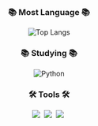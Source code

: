 <!-- Most Language -->
<h3 align="center">📚 Most Language 📚</h3>
<p align="center">
  <img src="https://github-readme-stats.vercel.app/api/top-langs/?username=Chang558&layout=donut" alt="Top Langs">
</p>

<h3 align="center">📚 Studying 📚</h3>
<div align="center">
  <img alt="Python" src ="https://img.shields.io/badge/Python-3776AB.svg?&style=flat-square&logo=Python&logoColor=white"/>
</div>

<h3 align="center">🛠 Tools 🛠</h3>
<div align="center">
  <img src="https://img.shields.io/badge/git-F05033.svg?style=for-the-badge&logo=git&logoColor=white" />&nbsp
  <img src="https://img.shields.io/badge/github-181717.svg?style=for-the-badge&logo=github&logoColor=white" />&nbsp
  <img src="https://img.shields.io/badge/Notion-F3F3F3.svg?style=for-the-badge&logo=notion&logoColor=black" />&nbsp
</div>
